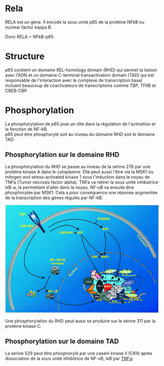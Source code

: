 # Rela

RELA est un gène. Il encode la sous unité p65 de la protéine NFkB ou nuclear factor kappa B.

Donc RELA = NFkB-p65

# Structure

p65 contient un domaine REL-homology domain (RHD) qui permet la liaison avec l'ADN et un domaine C-terminal transactivation domain (TAD) qui est responsable de l'interaction avec le complexe de transcription basal incluant beaucoup de coactivateurs de transcriptions comme TBP, TFIIB et CREB-CBP.

# Phosphorylation

La phosphorylation de p65 joue un rôle dans la régulation de l'activation et la fonction de NF-kB.  
p65 peut être phosphorylé soit au niveau du domaine RHD soit le domaine TAD.

## Phosphorylation sur le domaine RHD

La phosphorylation du RHD se passe au niveau de la sérine 276 par une protéine kinase A dans le cytoplasme. Elle peut aussi l'être via la MSK1 ou mitogen and stress-activated kinase 1 sous l'induction dans le noyau de TNFa (Tumor necrosis factor alpha). TNFa va retirer la sous unité inhibatrice IκB-a, la permettant d'aller dans le noyau. NF-κB va ensuite être phosphorylée par MSK1. Cela a pour conséquence une réponse augmentée de la transcription des gènes régulés par NF-kB.

![RELA phosphorylation](RELA/cdg139f9.jpg)

Une phosphorylation du RHD peut aussi se produire sur la sérine 311 par la protéine kinase C.

## Phosphorylation sur le domaine TAD

La sérine 529 peut être phosphorylé par une casein kinase II (CKII) après dissociation de la sous unité inhibitrice de NF-κB, IκB par [TNFα](./TNFα).
